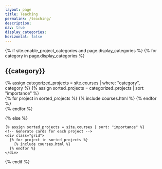 ```yaml
---
layout: page
title: Teaching
permalink: /teaching/
description:
nav: true
display_categories: 
horizontal: false
---
```


<div class="projects">
  {% if site.enable_project_categories and page.display_categories %}
  <!-- Display categorized projects -->
    {% for category in page.display_categories %}
      <h2 class="category">{{category}}</h2>
      {% assign categorized_projects = site.courses | where: "category", category %}
      {% assign sorted_projects = categorized_projects | sort: "importance" %}
      <!-- Generate cards for each project -->
      <div class="grid">
        {% for project in sorted_projects %}
          {% include courses.html %}
        {% endfor %}
      </div>
    {% endfor %}

  {% else %}
  <!-- Display projects without categories -->
    {% assign sorted_projects = site.courses | sort: "importance" %}
    <!-- Generate cards for each project -->
    <div class="grid">
      {% for project in sorted_projects %}
        {% include courses.html %}
      {% endfor %}
    </div>
  {% endif %}

</div>

<div>
<br><br><br><br><br><br>
</div>
